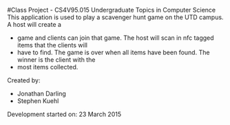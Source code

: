 #Class Project - CS4V95.015 Undergraduate Topics in Computer Science
This application is used to play a scavenger hunt game on the UTD campus. A host will create a
 * game and clients can join that game. The host will scan in nfc tagged items that the clients will
 * have to find. The game is over when all items have been found. The winner is the client with the
 * most items collected.

Created by:
 *  Jonathan Darling
 *  Stephen Kuehl

Development started on: 23 March 2015
